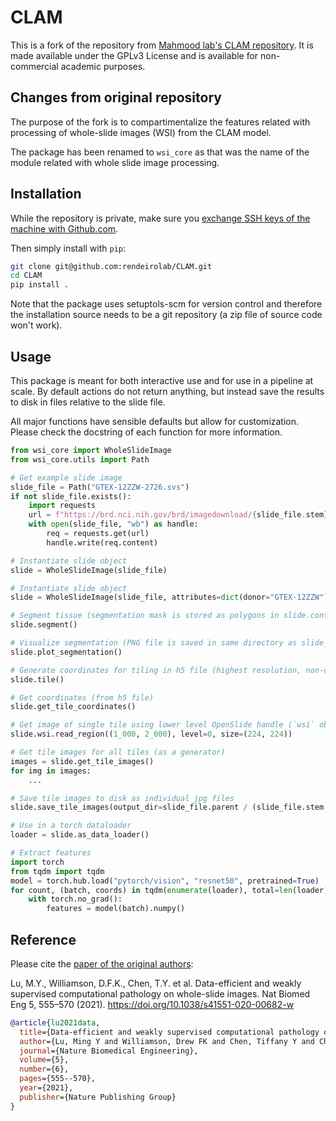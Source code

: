 CLAM
====
This is a fork of the repository from [Mahmood lab's CLAM repository](https://github.com/mahmoodlab/CLAM).
It is made available under the GPLv3 License and is available for non-commercial academic purposes.


## Changes from original repository

The purpose of the fork is to compartimentalize the features related with processing of whole-slide images (WSI) from the CLAM model.

The package has been renamed to `wsi_core` as that was the name of the module related with whole slide image processing.


## Installation

While the repository is private, make sure you [exchange SSH keys of the machine with Github.com](https://docs.github.com/en/authentication/connecting-to-github-with-ssh/adding-a-new-ssh-key-to-your-github-account).

Then simply install with `pip`:
```bash
git clone git@github.com:rendeirolab/CLAM.git
cd CLAM
pip install .
```

Note that the package uses setuptols-scm for version control and therefore the installation source needs to be a git repository (a zip file of source code won't work).

## Usage

This package is meant for both interactive use and for use in a pipeline at scale.
By default actions do not return anything, but instead save the results to disk in files relative to the slide file.

All major functions have sensible defaults but allow for customization.
Please check the docstring of each function for more information.

```python
from wsi_core import WholeSlideImage
from wsi_core.utils import Path

# Get example slide image
slide_file = Path("GTEX-12ZZW-2726.svs")
if not slide_file.exists():
    import requests
    url = f"https://brd.nci.nih.gov/brd/imagedownload/{slide_file.stem}"
    with open(slide_file, "wb") as handle:
        req = requests.get(url)
        handle.write(req.content)

# Instantiate slide object
slide = WholeSlideImage(slide_file)

# Instantiate slide object
slide = WholeSlideImage(slide_file, attributes=dict(donor="GTEX-12ZZW"))

# Segment tissue (segmentation mask is stored as polygons in slide.contours_tissue)
slide.segment()

# Visualize segmentation (PNG file is saved in same directory as slide_file)
slide.plot_segmentation()

# Generate coordinates for tiling in h5 file (highest resolution, non-overlapping tiles)
slide.tile()

# Get coordinates (from h5 file)
slide.get_tile_coordinates()

# Get image of single tile using lower level OpenSlide handle (`wsi` object)
slide.wsi.read_region((1_000, 2_000), level=0, size=(224, 224))

# Get tile images for all tiles (as a generator)
images = slide.get_tile_images()
for img in images:
    ...

# Save tile images to disk as individual jpg files
slide.save_tile_images(output_dir=slide_file.parent / (slide_file.stem + "_tiles"))

# Use in a torch dataloader
loader = slide.as_data_loader()

# Extract features
import torch
from tqdm import tqdm
model = torch.hub.load("pytorch/vision", "resnet50", pretrained=True) 
for count, (batch, coords) in tqdm(enumerate(loader), total=len(loader)):
    with torch.no_grad(): 
        features = model(batch).numpy()
```

## Reference
Please cite the [paper of the original authors](https://www.nature.com/articles/s41551-020-00682-w):

Lu, M.Y., Williamson, D.F.K., Chen, T.Y. et al. Data-efficient and weakly supervised computational pathology on whole-slide images. Nat Biomed Eng 5, 555–570 (2021). https://doi.org/10.1038/s41551-020-00682-w

```bibtex
@article{lu2021data,
  title={Data-efficient and weakly supervised computational pathology on whole-slide images},
  author={Lu, Ming Y and Williamson, Drew FK and Chen, Tiffany Y and Chen, Richard J and Barbieri, Matteo and Mahmood, Faisal},
  journal={Nature Biomedical Engineering},
  volume={5},
  number={6},
  pages={555--570},
  year={2021},
  publisher={Nature Publishing Group}
}
```
